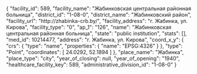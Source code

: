 {
    "facility_id": 589,
    "facility_name": "Жабинковская центральная районная больница",
    "district_id": "1-08-0",
    "district_name": "Жабинковский район",
    "facility_url": "http:\/\/zhabinka-crb.by\/",
    "facility_address": "г. Жабинка, ул. Кирова",
    "facility_type": "0",
    "ap_1": "126",
    "name": "Жабинковская центральная районная больница",
    "state": "public institution",
    "stats": [],
    "med_id": 10214477,
    "address": "г. Жабинка, ул. Кирова",
    "coord_x_y": {
        "crs": {
            "type": "name",
            "properties": {
                "name": "EPSG:4326"
            }
        },
        "type": "Point",
        "coordinates": [
            24.0292,
            52.1894
        ]
    },
    "place_name": "Жабинка",
    "place_type": "city",
    "year_of_closing": null,
    "year_of_opening": "1940",
    "healthcare_facility_key": 589,
    "administrative_division_id": "1-08-0"
}